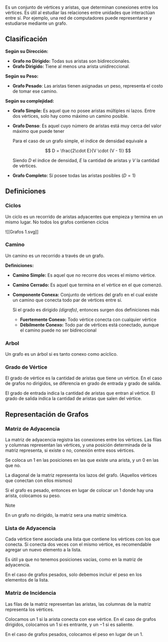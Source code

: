 Es un conjunto de vértices y aristas, que determinan conexiones entre los vértices. Es útil al estudiar las relaciones entre unidades que interactúan entre sí. Por ejemplo, una red de computadores puede representarse y estudiarse mediante un grafo.

## Clasificación

**Según su Dirección:**

- **Grafo no Dirigido:** Todas sus aristas son bidireccionales.
- **Grafo Dirigido:** Tiene al menos una arista unidireccional.

**Según su Peso:**

- **Grafo Pesado**: Las aristas tienen asignadas un peso, representa el costo de tomar ese camino.

**Según su complejidad:**

- **Grafo Simple:** Es aquel que no posee aristas múltiples ni lazos. Entre dos vértices, solo hay como máximo un camino posible.
- **Grafo Denso**: Es aquel cuyo número de aristas está muy cerca del valor máximo que puede tener

	Para el caso de un grafo simple, el índice de densidad equivale a

	$$
    D = \frac{2\cdot E}{V \cdot (V - 1)}
    $$

	Siendo $D$ el índice de densidad, $E$ la cantidad de aristas y $V$ la cantidad de vértices.

- **Grafo Completo:** Sí posee todas las aristas posibles $(D = 1)$

## Definiciones

### Ciclos

Un ciclo es un recorrido de aristas adyacentes que empieza y termina en un mismo lugar. No todos los grafos contienen ciclos

![[Grafos 1.svg]]

### Camino

Un camino es un recorrido a través de un grafo.

**Definiciones:**

- **Camino Simple:** Es aquel que no recorre dos veces el mismo vértice.
- **Camino Cerrado:** Es aquel que termina en el vértice en el que comenzó.
- **Componente Conexa:** Conjunto de vértices del grafo en el cual existe un camino que conecta todo par de vértices entre sí.

	Si el grado es dirigido *(digrafo)*, entonces surgen dos definiciones más

	- **Fuertemente Conexo:** Todo vértice conecta con cualquier vértice
	- **Débilmente Conexo:** Todo par de vértices está conectado, aunque el camino puede no ser bidireccional

### Arbol

Un grafo es un árbol si es tanto conexo como acíclico.

### Grado de Vértice

El grado de vértice es la cantidad de aristas que tiene un vértice. En el caso de grafos no dirigidos, se diferencia en grado de entrada y grado de salida.

El grado de entrada indica la cantidad de aristas que entran al vértice. El grado de salida indica la cantidad de aristas que salen del vértice.

## Representación de Grafos

### Matriz de Adyacencia

La matriz de adyacencia registra las conexiones entre los vértices. Las filas y columnas representan las vértices, y una posición determinada de la matriz representa, si existe o no, conexión entre esos vértices.

Se coloca un $1$ en las posiciones en las que existe una arista, y un 0 en las que no.

La diagonal de la matriz representa los lazos del grafo. (Aquellos vértices que conectan con ellos mismos)

Si el grafo es pesado, entonces en lugar de colocar un $1$ donde hay una arista, colocamos su peso.

> [!note]
> En un grafo no dirigido, la matriz sera una matriz simétrica.

### Lista de Adyacencia

Cada vértice tiene asociada una lista que contiene los vértices con los que conecta. Si conecta dos veces con el mismo vértice, es recomendable agregar un nuevo elemento a la lista.

Es útil ya que no tenemos posiciones vacías, como en la matriz de adyacencia.

En el caso de grafos pesados, solo debemos incluir el peso en los elementos de la lista.

### Matriz de Incidencia

Las filas de la matriz representan las aristas, las columnas de la matriz representa los vértices.

Colocamos un $1$ si la arista conecta con ese vértice. En el caso de grafos dirigidos, colocamos un $1$ si es entrante, y un $-1$ si es saliente.

En el caso de grafos pesados, colocamos el peso en lugar de un $1$.
